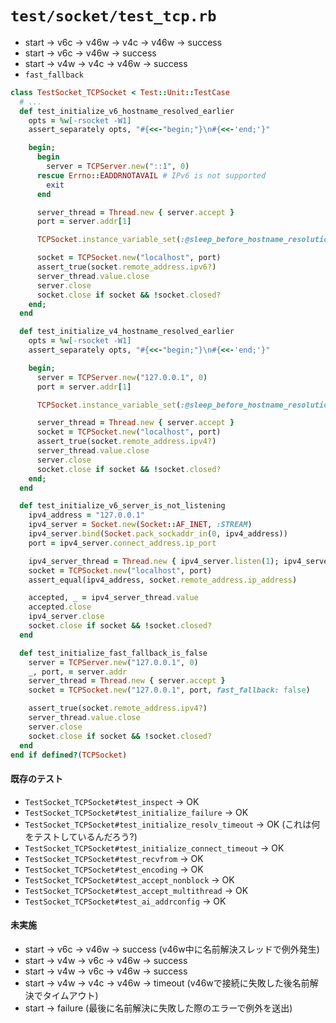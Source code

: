 # `test/socket/test_tcp.rb`
- start -> v6c -> v46w -> v4c -> v46w -> success
- start -> v6c -> v46w -> success
- start -> v4w -> v4c -> v46w -> success
- `fast_fallback`

```ruby
class TestSocket_TCPSocket < Test::Unit::TestCase
  # ...
  def test_initialize_v6_hostname_resolved_earlier
    opts = %w[-rsocket -W1]
    assert_separately opts, "#{<<-"begin;"}\n#{<<-'end;'}"

    begin;
      begin
        server = TCPServer.new("::1", 0)
      rescue Errno::EADDRNOTAVAIL # IPv6 is not supported
        exit
      end

      server_thread = Thread.new { server.accept }
      port = server.addr[1]

      TCPSocket.instance_variable_set(:@sleep_before_hostname_resolution, { ipv6: 0, ipv4: 1000 })

      socket = TCPSocket.new("localhost", port)
      assert_true(socket.remote_address.ipv6?)
      server_thread.value.close
      server.close
      socket.close if socket && !socket.closed?
    end;
  end

  def test_initialize_v4_hostname_resolved_earlier
    opts = %w[-rsocket -W1]
    assert_separately opts, "#{<<-"begin;"}\n#{<<-'end;'}"

    begin;
      server = TCPServer.new("127.0.0.1", 0)
      port = server.addr[1]

      TCPSocket.instance_variable_set(:@sleep_before_hostname_resolution, { ipv6: 1000, ipv4: 0 })

      server_thread = Thread.new { server.accept }
      socket = TCPSocket.new("localhost", port)
      assert_true(socket.remote_address.ipv4?)
      server_thread.value.close
      server.close
      socket.close if socket && !socket.closed?
    end;
  end

  def test_initialize_v6_server_is_not_listening
    ipv4_address = "127.0.0.1"
    ipv4_server = Socket.new(Socket::AF_INET, :STREAM)
    ipv4_server.bind(Socket.pack_sockaddr_in(0, ipv4_address))
    port = ipv4_server.connect_address.ip_port

    ipv4_server_thread = Thread.new { ipv4_server.listen(1); ipv4_server.accept }
    socket = TCPSocket.new("localhost", port)
    assert_equal(ipv4_address, socket.remote_address.ip_address)

    accepted, _ = ipv4_server_thread.value
    accepted.close
    ipv4_server.close
    socket.close if socket && !socket.closed?
  end

  def test_initialize_fast_fallback_is_false
    server = TCPServer.new("127.0.0.1", 0)
    _, port, = server.addr
    server_thread = Thread.new { server.accept }
    socket = TCPSocket.new("127.0.0.1", port, fast_fallback: false)

    assert_true(socket.remote_address.ipv4?)
    server_thread.value.close
    server.close
    socket.close if socket && !socket.closed?
  end
end if defined?(TCPSocket)
```

#### 既存のテスト
- `TestSocket_TCPSocket#test_inspect` -> OK
- `TestSocket_TCPSocket#test_initialize_failure` -> OK
- `TestSocket_TCPSocket#test_initialize_resolv_timeout` -> OK (これは何をテストしているんだろう?)
- `TestSocket_TCPSocket#test_initialize_connect_timeout` -> OK
- `TestSocket_TCPSocket#test_recvfrom` -> OK
- `TestSocket_TCPSocket#test_encoding` -> OK
- `TestSocket_TCPSocket#test_accept_nonblock` -> OK
- `TestSocket_TCPSocket#test_accept_multithread` -> OK
- `TestSocket_TCPSocket#test_ai_addrconfig` -> OK

#### 未実施
- start -> v6c -> v46w -> success (v46w中に名前解決スレッドで例外発生)
- start -> v4w -> v6c -> v46w -> success
- start -> v4w -> v6c -> v46w -> success
- start -> v4w -> v4c -> v46w -> timeout (v46wで接続に失敗した後名前解決でタイムアウト)
- start -> failure (最後に名前解決に失敗した際のエラーで例外を送出)
